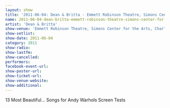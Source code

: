```yaml
---
layout: show
title: '2011-06-04: Dean & Britta - Emmett Robinson Theatre, Simons Center for the Arts, Charleston, SC, USA'
name: 2011-06-04-dean-britta-emmett-robinson-theatre-simons-center-for-the-arts-charleston-sc-usa
artist: 'Dean & Britta'
show-venue: 'Emmett Robinson Theatre, Simons Center for the Arts, Charleston, SC, USA'
show-setlist: 
show-date: 2011-06-04
category: 2011
show-radio: 
show-lastfm: 
show-cancelled: 
performers: 
facebook-event-url: 
show-poster-url: 
show-ticket-url: 
show-venue-website: 
show-additional: 
---
```


13 Most Beautiful... Songs for Andy Warhols Screen Tests